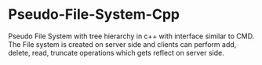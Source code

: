 # Pseudo-File-System-Cpp
Pseudo File System with tree hierarchy in c++ with interface similar to CMD. The File system is created on server side and clients can perform add, delete, read, truncate operations which gets reflect on server side.
